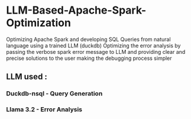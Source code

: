 # LLM-Based-Apache-Spark-Optimization
Optimizing Apache Spark and developing SQL Queries from natural language using a trained LLM (duckdb)
Optimizing the error analysis by passing the verbose spark error message to LLM and providing clear and precise solutions to the user making the debugging process simpler 

## LLM used :  
### Duckdb-nsql - Query Generation
### Llama 3.2 - Error Analysis 
